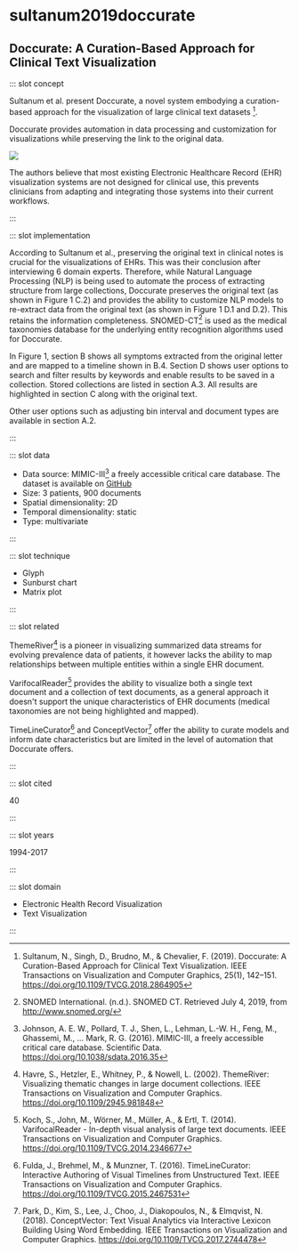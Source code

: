 # sultanum2019doccurate

## Doccurate: A Curation-Based Approach for Clinical Text Visualization

<Paper>

::: slot concept

Sultanum et al. present Doccurate, a novel system embodying a curation-based approach for the visualization of large clinical text datasets [^Doc].

Doccurate provides automation in data processing and customization for visualizations while preserving the link to the original data.

![](https://share.henry.wang/qsZEIK/lo9PTI6UAj+)

The authors believe that most existing Electronic Healthcare Record (EHR) visualization systems are not designed for clinical use, this prevents clinicians from adapting and integrating those systems into their current workflows.

:::

::: slot implementation

According to Sultanum et al., preserving the original text in clinical notes is crucial for the visualizations of EHRs. This was their conclusion after interviewing 6 domain experts. Therefore, while Natural Language Processing (NLP) is being used to automate the process of extracting structure from large collections, Doccurate preserves the original text (as shown in Figure 1 C.2) and provides the ability to customize NLP models to re-extract data from the original text (as shown in Figure 1 D.1 and D.2). This retains the information completeness. SNOMED-CT[^SNOMED] is used as the medical taxonomies database for the underlying entity recognition algorithms used for Doccurate.

In Figure 1, section B shows all symptoms extracted from the original letter and are mapped to a timeline shown in B.4. Section D shows user options to search and filter results by keywords and enable results to be saved in a collection. Stored collections are listed in section A.3. All results are highlighted in section C along with the original text.

Other user options such as adjusting bin interval and document types are available in section A.2.

:::

::: slot data

- Data source: MIMIC-III[^MIMIC] a freely accessible critical care database. The dataset is available on [GitHub](https://github.com/MIT-LCP/mimic-code)
- Size: 3 patients, 900 documents
- Spatial dimensionality: 2D
- Temporal dimensionality: static
- Type: multivariate

:::

::: slot technique

- Glyph
- Sunburst chart
- Matrix plot

:::

::: slot related

ThemeRiver[^ThemeRiver] is a pioneer in visualizing summarized data streams for evolving prevalence data of patients, it however lacks the ability to map relationships between multiple entities within a single EHR document.

VarifocalReader[^VarifocalReader] provides the ability to visualize both a single text document and a collection of text documents, as a general approach it doesn't support the unique characteristics of EHR documents (medical taxonomies are not being highlighted and mapped).

TimeLineCurator[^TimeLineCurator] and ConceptVector[^ConceptVector] offer the ability to curate models and inform date characteristics but are limited in the level of automation that Doccurate offers.

:::

::: slot cited

40

:::

::: slot years

1994-2017

:::

::: slot domain

- Electronic Health Record Visualization
- Text Visualization

:::

</Paper>

[^MIMIC]: Johnson, A. E. W., Pollard, T. J., Shen, L., Lehman, L.-W. H., Feng, M., Ghassemi, M., … Mark, R. G. (2016). MIMIC-III, a freely accessible critical care database. Scientific Data. https://doi.org/10.1038/sdata.2016.35

[^Doc]: Sultanum, N., Singh, D., Brudno, M., & Chevalier, F. (2019). Doccurate: A Curation-Based Approach for Clinical Text Visualization. IEEE Transactions on Visualization and Computer Graphics, 25(1), 142–151. https://doi.org/10.1109/TVCG.2018.2864905

[^TimeLineCurator]: Fulda, J., Brehmel, M., & Munzner, T. (2016). TimeLineCurator: Interactive Authoring of Visual Timelines from Unstructured Text. IEEE Transactions on Visualization and Computer Graphics. https://doi.org/10.1109/TVCG.2015.2467531

[^ConceptVector]: Park, D., Kim, S., Lee, J., Choo, J., Diakopoulos, N., & Elmqvist, N. (2018). ConceptVector: Text Visual Analytics via Interactive Lexicon Building Using Word Embedding. IEEE Transactions on Visualization and Computer Graphics. https://doi.org/10.1109/TVCG.2017.2744478

[^SNOMED]: SNOMED International. (n.d.). SNOMED CT. Retrieved July 4, 2019, from http://www.snomed.org/

[^ThemeRiver]: Havre, S., Hetzler, E., Whitney, P., & Nowell, L. (2002). ThemeRiver: Visualizing thematic changes in large document collections. IEEE Transactions on Visualization and Computer Graphics. https://doi.org/10.1109/2945.981848

[^VarifocalReader]: Koch, S., John, M., Wörner, M., Müller, A., & Ertl, T. (2014). VarifocalReader - In-depth visual analysis of large text documents. IEEE Transactions on Visualization and Computer Graphics. https://doi.org/10.1109/TVCG.2014.2346677
